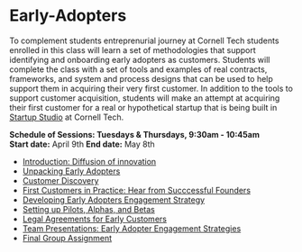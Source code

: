 # Early-Adopters
To complement students entreprenurial journey at Cornell Tech students enrolled in this class will learn a set of methodologies that support identifying and onboarding early adopters as customers. Students will complete the class with a set of tools and examples of real contracts, frameworks, and system and process designs that can be used to help support them in acquiring their very first customer. In addition to the tools to support customer acquisition, students will make an attempt at acquiring their first customer for a real or hypothetical startup that is being built in [Startup Studio](https://github.com/cornelltech/startup-studio/wiki) at Cornell Tech. 

**Schedule of Sessions: Tuesdays & Thursdays, 9:30am - 10:45am**   
**Start date:** April 9th
**End date:** May 8th

* [Introduction: Diffusion of innovation]()
* [Unpacking Early Adopters]()
* [Customer Discovery]()
* [First Customers in Practice: Hear from Succcessful Founders]()
* [Developing Early Adopters Engagement Strategy]()
* [Setting up Pilots, Alphas, and Betas]()
* [Legal Agreements for Early Customers]()
* [Team Presentations: Early Adopter Engagement Strategies]()
* [Final Group Assignment]()
